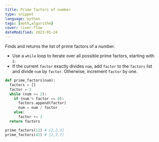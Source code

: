 ```yaml
---
title: Prime factors of number
type: snippet
language: python
tags: [math,algorithm]
cover: river-flow
dateModified: 2023-05-24
---
```


Finds and returns the list of prime factors of a number.

- Use a `while` loop to iterate over all possible prime factors, starting with `2`.
- If the current `factor` exactly divides `num`, add `factor` to the `factors` list and divide `num` by `factor`. Otherwise, increment `factor` by one.

```py
def prime_factors(num):
  factors = []
  factor = 2
  while (num >= 2):
    if (num % factor == 0):
      factors.append(factor)
      num = num / factor
    else:
      factor += 1
  return factors
```

```py
prime_factors(12) # [2,2,3]
prime_factors(42) # [2,3,7]
```
